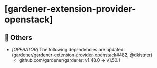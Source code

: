 # [gardener-extension-provider-openstack]
## 🏃 Others
* *[OPERATOR]* The following dependencies are updated: ([gardener/gardener-extension-provider-openstack#482](https://github.com/gardener/gardener-extension-provider-openstack/pull/482), [@dkistner](https://github.com/dkistner))
  * github.com/gardener/gardener: v1.48.0 -> v1.50.1